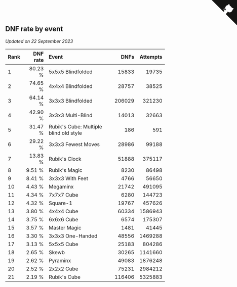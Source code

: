 ## DNF rate by event

*Updated on 22 September 2023*

| Rank | DNF rate | Event | DNFs | Attempts |
| :--- | ---: | :--- | ---: | ---: |
| 1 | 80.23 % | 5x5x5 Blindfolded | 15833 | 19735 |
| 2 | 74.65 % | 4x4x4 Blindfolded | 28757 | 38525 |
| 3 | 64.14 % | 3x3x3 Blindfolded | 206029 | 321230 |
| 4 | 42.90 % | 3x3x3 Multi-Blind | 14013 | 32663 |
| 5 | 31.47 % | Rubik's Cube: Multiple blind old style | 186 | 591 |
| 6 | 29.22 % | 3x3x3 Fewest Moves | 28986 | 99188 |
| 7 | 13.83 % | Rubik's Clock | 51888 | 375117 |
| 8 | 9.51 % | Rubik's Magic | 8230 | 86498 |
| 9 | 8.41 % | 3x3x3 With Feet | 4766 | 56650 |
| 10 | 4.43 % | Megaminx | 21742 | 491095 |
| 11 | 4.34 % | 7x7x7 Cube | 6280 | 144723 |
| 12 | 4.32 % | Square-1 | 19767 | 457626 |
| 13 | 3.80 % | 4x4x4 Cube | 60334 | 1586943 |
| 14 | 3.75 % | 6x6x6 Cube | 6574 | 175307 |
| 15 | 3.57 % | Master Magic | 1481 | 41445 |
| 16 | 3.30 % | 3x3x3 One-Handed | 48556 | 1469288 |
| 17 | 3.13 % | 5x5x5 Cube | 25183 | 804286 |
| 18 | 2.65 % | Skewb | 30265 | 1141660 |
| 19 | 2.62 % | Pyraminx | 49083 | 1876248 |
| 20 | 2.52 % | 2x2x2 Cube | 75231 | 2984212 |
| 21 | 2.19 % | Rubik's Cube | 116406 | 5325883 |


<a href="https://github.com/JustinTimeCuber/wca_statistics" class="github-corner" aria-label="View source on Github"><svg width="80" height="80" viewBox="0 0 250 250" style="fill:#151513; color:#fff; position: absolute; top: 0; border: 0; right: 0;" aria-hidden="true"><path d="M0,0 L115,115 L130,115 L142,142 L250,250 L250,0 Z"></path><path d="M128.3,109.0 C113.8,99.7 119.0,89.6 119.0,89.6 C122.0,82.7 120.5,78.6 120.5,78.6 C119.2,72.0 123.4,76.3 123.4,76.3 C127.3,80.9 125.5,87.3 125.5,87.3 C122.9,97.6 130.6,101.9 134.4,103.2" fill="currentColor" style="transform-origin: 130px 106px;" class="octo-arm"></path><path d="M115.0,115.0 C114.9,115.1 118.7,116.5 119.8,115.4 L133.7,101.6 C136.9,99.2 139.9,98.4 142.2,98.6 C133.8,88.0 127.5,74.4 143.8,58.0 C148.5,53.4 154.0,51.2 159.7,51.0 C160.3,49.4 163.2,43.6 171.4,40.1 C171.4,40.1 176.1,42.5 178.8,56.2 C183.1,58.6 187.2,61.8 190.9,65.4 C194.5,69.0 197.7,73.2 200.1,77.6 C213.8,80.2 216.3,84.9 216.3,84.9 C212.7,93.1 206.9,96.0 205.4,96.6 C205.1,102.4 203.0,107.8 198.3,112.5 C181.9,128.9 168.3,122.5 157.7,114.1 C157.9,116.9 156.7,120.9 152.7,124.9 L141.0,136.5 C139.8,137.7 141.6,141.9 141.8,141.8 Z" fill="currentColor" class="octo-body"></path></svg></a><style>.github-corner:hover .octo-arm{animation:octocat-wave 560ms ease-in-out}@keyframes octocat-wave{0%,100%{transform:rotate(0)}20%,60%{transform:rotate(-25deg)}40%,80%{transform:rotate(10deg)}}@media (max-width:500px){.github-corner:hover .octo-arm{animation:none}.github-corner .octo-arm{animation:octocat-wave 560ms ease-in-out}}</style>
